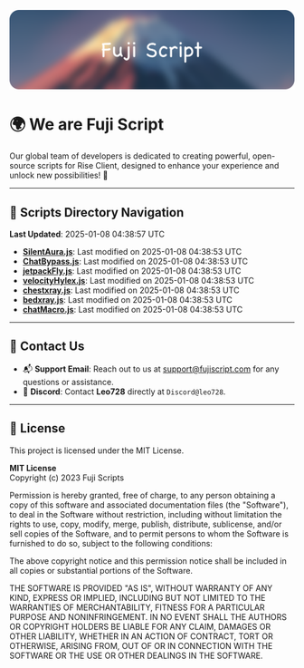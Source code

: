 ![Banner](.github/b.webp)

# 🌍 **We are Fuji Script**

Our global team of developers is dedicated to creating powerful, open-source scripts for Rise Client, designed to enhance your experience and unlock new possibilities! 🌟

---
<!-- SCRIPTS_NAVIGATION_START -->
## 📂 **Scripts Directory Navigation**

**Last Updated**: 2025-01-08 04:38:57 UTC

- **[SilentAura.js](scripts/SilentAura.js)**: Last modified on 2025-01-08 04:38:53 UTC
- **[ChatBypass.js](scripts/ChatBypass.js)**: Last modified on 2025-01-08 04:38:53 UTC
- **[jetpackFly.js](scripts/jetpackFly.js)**: Last modified on 2025-01-08 04:38:53 UTC
- **[velocityHylex.js](scripts/velocityHylex.js)**: Last modified on 2025-01-08 04:38:53 UTC
- **[chestxray.js](scripts/chestxray.js)**: Last modified on 2025-01-08 04:38:53 UTC
- **[bedxray.js](scripts/bedxray.js)**: Last modified on 2025-01-08 04:38:53 UTC
- **[chatMacro.js](scripts/chatMacro.js)**: Last modified on 2025-01-08 04:38:53 UTC

<!-- SCRIPTS_NAVIGATION_END -->

---

## 💬 **Contact Us**  
- 📬 **Support Email**: Reach out to us at [support@fujiscript.com](mailto:support@fujiscript.com) for any questions or assistance.  
- 💬 **Discord**: Contact **Leo728** directly at `Discord@leo728`.

---

## 📜 **License**

This project is licensed under the MIT License.  

**MIT License**  
Copyright (c) 2023 Fuji Scripts  

Permission is hereby granted, free of charge, to any person obtaining a copy of this software and associated documentation files (the "Software"), to deal in the Software without restriction, including without limitation the rights to use, copy, modify, merge, publish, distribute, sublicense, and/or sell copies of the Software, and to permit persons to whom the Software is furnished to do so, subject to the following conditions:  

The above copyright notice and this permission notice shall be included in all copies or substantial portions of the Software.  

THE SOFTWARE IS PROVIDED "AS IS", WITHOUT WARRANTY OF ANY KIND, EXPRESS OR IMPLIED, INCLUDING BUT NOT LIMITED TO THE WARRANTIES OF MERCHANTABILITY, FITNESS FOR A PARTICULAR PURPOSE AND NONINFRINGEMENT. IN NO EVENT SHALL THE AUTHORS OR COPYRIGHT HOLDERS BE LIABLE FOR ANY CLAIM, DAMAGES OR OTHER LIABILITY, WHETHER IN AN ACTION OF CONTRACT, TORT OR OTHERWISE, ARISING FROM, OUT OF OR IN CONNECTION WITH THE SOFTWARE OR THE USE OR OTHER DEALINGS IN THE SOFTWARE.  
